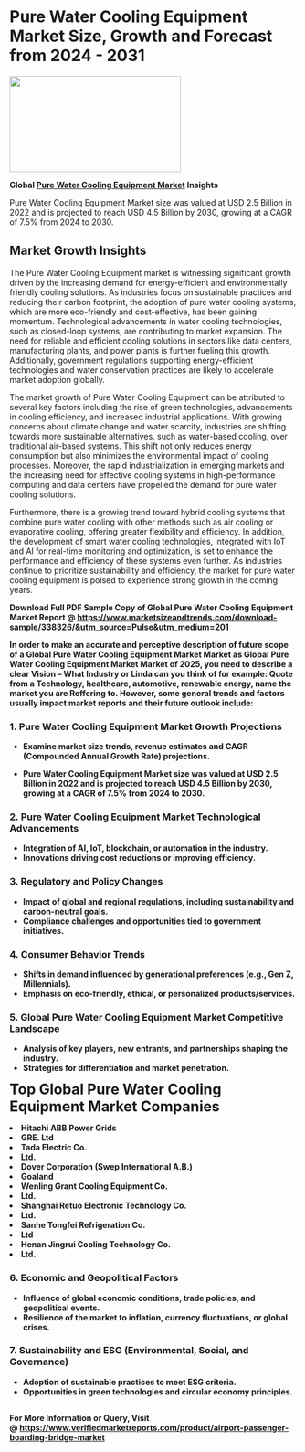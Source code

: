 <H1>Pure Water Cooling Equipment Market Size, Growth and Forecast from 2024 - 2031</H1><img class="aligncenter size-medium wp-image-584254" src="https://thirdeyenews.in/wp-content/uploads/2024/09/Global-Market-Research-300x168.jpeg" alt="" width="300" height="168" /><p><strong>Global&nbsp;<a href="https://www.marketsizeandtrends.com/download-sample/338326/&amp;utm_source=Pulse&amp;utm_medium=201">Pure Water Cooling Equipment Market</a> Insights</strong></p><p>Pure Water Cooling Equipment Market size was valued at USD 2.5 Billion in 2022 and is projected to reach USD 4.5 Billion by 2030, growing at a CAGR of 7.5% from 2024 to 2030.</p><p><h2>Market Growth Insights</h2> <p>The Pure Water Cooling Equipment market is witnessing significant growth driven by the increasing demand for energy-efficient and environmentally friendly cooling solutions. As industries focus on sustainable practices and reducing their carbon footprint, the adoption of pure water cooling systems, which are more eco-friendly and cost-effective, has been gaining momentum. Technological advancements in water cooling technologies, such as closed-loop systems, are contributing to market expansion. The need for reliable and efficient cooling solutions in sectors like data centers, manufacturing plants, and power plants is further fueling this growth. Additionally, government regulations supporting energy-efficient technologies and water conservation practices are likely to accelerate market adoption globally.</p> <p><strong></strong></p> <p>The market growth of Pure Water Cooling Equipment can be attributed to several key factors including the rise of green technologies, advancements in cooling efficiency, and increased industrial applications. With growing concerns about climate change and water scarcity, industries are shifting towards more sustainable alternatives, such as water-based cooling, over traditional air-based systems. This shift not only reduces energy consumption but also minimizes the environmental impact of cooling processes. Moreover, the rapid industrialization in emerging markets and the increasing need for effective cooling systems in high-performance computing and data centers have propelled the demand for pure water cooling solutions.</p> <p>Furthermore, there is a growing trend toward hybrid cooling systems that combine pure water cooling with other methods such as air cooling or evaporative cooling, offering greater flexibility and efficiency. In addition, the development of smart water cooling technologies, integrated with IoT and AI for real-time monitoring and optimization, is set to enhance the performance and efficiency of these systems even further. As industries continue to prioritize sustainability and efficiency, the market for pure water cooling equipment is poised to experience strong growth in the coming years.</p> <p><strong></p><p><span class=""><strong>Download Full PDF Sample Copy of Global Pure Water Cooling Equipment Market Report</strong> @ <a href="https://www.marketsizeandtrends.com/download-sample/338326/&amp;utm_source=Pulse&amp;utm_medium=201" target="_blank">https://www.marketsizeandtrends.com/download-sample/338326/&amp;utm_source=Pulse&amp;utm_medium=201</a></span></p><p>In order to make an accurate and perceptive description of future scope of a Global&nbsp;Pure Water Cooling Equipment Market Market as Global&nbsp;Pure Water Cooling Equipment Market Market of 2025, you need to describe a clear Vision &ndash; What Industry or Linda can you think of for example: Quote from a Technology, healthcare, automotive, renewable energy, name the market you are Reffering to. However, some general trends and factors usually impact market reports and their future outlook include:</p><h3>1.&nbsp;<strong>Pure Water Cooling Equipment Market Growth Projections</strong></h3><ul><li>Examine market size trends, revenue estimates and CAGR (Compounded Annual Growth Rate) projections.</li><li><p>Pure Water Cooling Equipment Market size was valued at USD 2.5 Billion in 2022 and is projected to reach USD 4.5 Billion by 2030, growing at a CAGR of 7.5% from 2024 to 2030.</p></li></ul><h3>2.&nbsp;<strong>Pure Water Cooling Equipment Market Technological Advancements</strong></h3><ul><li>Integration of AI, IoT, blockchain, or automation in the industry.</li><li>Innovations driving cost reductions or improving efficiency.</li></ul><h3>3.&nbsp;<strong>Regulatory and Policy Changes</strong></h3><ul><li>Impact of global and regional regulations, including sustainability and carbon-neutral goals.</li><li>Compliance challenges and opportunities tied to government initiatives.</li></ul><h3>4.&nbsp;<strong>Consumer Behavior Trends</strong></h3><ul><li>Shifts in demand influenced by generational preferences (e.g., Gen Z, Millennials).</li><li>Emphasis on eco-friendly, ethical, or personalized products/services.</li></ul><h3>5.&nbsp;<strong>Global Pure Water Cooling Equipment Market Competitive Landscape</strong></h3><ul><li>Analysis of key players, new entrants, and partnerships shaping the industry.</li><li>Strategies for differentiation and market penetration.</li></ul><p data-pm-slice="1 1 []"><span style="color: inherit; font-family: inherit; font-size: 25px;">Top Global Pure Water Cooling Equipment Market Companies</span></p><div class="" data-test-id=""><p><li>Hitachi ABB Power Grids</li><li> GRE. Ltd</li><li> Tada Electric Co.</li><li> Ltd.</li><li> Dover Corporation (Swep International A.B.)</li><li> Goaland</li><li> Wenling Grant Cooling Equipment Co.</li><li> Ltd.</li><li> Shanghai Retuo Electronic Technology Co.</li><li> Ltd.</li><li> Sanhe Tongfei Refrigeration Co.</li><li> Ltd</li><li> Henan Jingrui Cooling Technology Co.</li><li> Ltd.</li></p></div><h3>6.&nbsp;<strong>Economic and Geopolitical Factors</strong></h3><ul><li>Influence of global economic conditions, trade policies, and geopolitical events.</li><li>Resilience of the market to inflation, currency fluctuations, or global crises.</li></ul><h3>7.&nbsp;<strong>Sustainability and ESG (Environmental, Social, and Governance)</strong></h3><ul><li>Adoption of sustainable practices to meet ESG criteria.</li><li>Opportunities in green technologies and circular economy principles.</li></ul><h2><strong style="font-size: 14px;">For More Information or Query, Visit @&nbsp;</strong><a style="background-color: #ffffff; font-size: 14px;" href="https://www.marketsizeandtrends.com/report/pure-water-cooling-equipment-market/" target="_blank">https://www.verifiedmarketreports.com/product/airport-passenger-boarding-bridge-market</a></h2>
